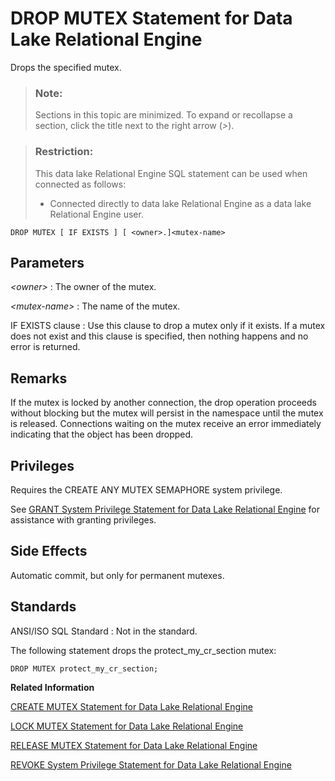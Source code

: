 <!-- loio816e9ff46ce21014965e931a4455dd54 -->

# DROP MUTEX Statement for Data Lake Relational Engine

Drops the specified mutex.



> ### Note:  
> Sections in this topic are minimized. To expand or recollapse a section, click the title next to the right arrow \(*\>*\).



> ### Restriction:  
> This data lake Relational Engine SQL statement can be used when connected as follows:
> 
> -   Connected directly to data lake Relational Engine as a data lake Relational Engine user.



```
DROP MUTEX [ IF EXISTS ] [ <owner>.]<mutex-name>

```



## Parameters

 *<owner\>*
 :   The owner of the mutex.

  *<mutex-name\>*
 :   The name of the mutex.

  IF EXISTS clause
 :   Use this clause to drop a mutex only if it exists. If a mutex does not exist and this clause is specified, then nothing happens and no error is returned.

 

## Remarks

If the mutex is locked by another connection, the drop operation proceeds without blocking but the mutex will persist in the namespace until the mutex is released. Connections waiting on the mutex receive an error immediately indicating that the object has been dropped.



## Privileges

Requires the CREATE ANY MUTEX SEMAPHORE system privilege.

See [GRANT System Privilege Statement for Data Lake Relational Engine](grant-system-privilege-statement-for-data-lake-relational-engine-a3dfcb0.md) for assistance with granting privileges.



## Side Effects

Automatic commit, but only for permanent mutexes.



## Standards

 ANSI/ISO SQL Standard
 :   Not in the standard.

 

The following statement drops the protect\_my\_cr\_section mutex:

```
DROP MUTEX protect_my_cr_section;
```

**Related Information**  


[CREATE MUTEX Statement for Data Lake Relational Engine](create-mutex-statement-for-data-lake-relational-engine-816c2a3.md "Creates or replaces a mutex (lock) that can be used to lock a resource such as a file or a procedure.")

[LOCK MUTEX Statement for Data Lake Relational Engine](lock-mutex-statement-for-data-lake-relational-engine-8171b78.md "Locks a resource such as a file or system procedure using a predefined mutex.")

[RELEASE MUTEX Statement for Data Lake Relational Engine](release-mutex-statement-for-data-lake-relational-engine-8172a39.md "Releases the specified connection-scope mutex, if it is locked by the current connection.")

[REVOKE System Privilege Statement for Data Lake Relational Engine](revoke-system-privilege-statement-for-data-lake-relational-engine-a3eadda.md "Removes specific system privileges from specific users and the right to administer the privilege.")

